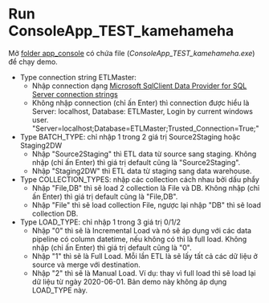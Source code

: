 Run ConsoleApp_TEST_kamehameha
==============================
Mở [folder app_console](app_console) có chứa file (_ConsoleApp_TEST_kamehameha.exe_) để chạy demo.
- Type connection string ETLMaster:
  - Nhập connection dạng [Microsoft SqlClient Data Provider for SQL Server connection strings](https://www.connectionstrings.com/microsoft-data-sqlclient/)
  - Không nhập connection (chỉ ấn Enter) thì connection được hiểu là Server: localhost, Database: ETLMaster, Login by current windows user. "Server=localhost;Database=ETLMaster;Trusted_Connection=True;"
- Type BATCH_TYPE: chỉ nhập 1 trong 2 giá trị Source2Staging hoặc Staging2DW
  - Nhập "Source2Staging" thì ETL data từ source sang staging. Không nhập (chỉ ấn Enter) thì giá trị default cũng là "Source2Staging".
  - Nhập "Staging2DW" thì ETL data từ staging sang data warehouse.
- Type COLLECTION_TYPES: nhập các collection cách nhau bởi dấu phẩy
  - Nhập "File,DB" thì sẽ load 2 collection là File và DB. Không nhập (chỉ ấn Enter) thì giá trị default cũng là "File,DB".
  - Nhập "File" thì sẽ load collection File, ngược lại nhập "DB" thì sẽ load collection DB.
- Type LOAD_TYPE: chỉ nhập 1 trong 3 giá trị 0/1/2
  - Nhập "0" thì sẽ là Incremental Load và nó sẽ áp dụng với các data pipeline có column datetime, nếu không có thì là full load. Không nhập (chỉ ấn Enter) thì giá trị default cũng là "0".
  - Nhập "1" thì sẽ là Full Load. Mỗi lần ETL là sẽ lấy tất cả các dữ liệu ở source và merge với destination.
  - Nhập "2" thì sẽ là Manual Load. Ví dụ: thay vì full load thì sẽ load lại dữ liệu từ ngày 2020-06-01. Bản demo này không áp dụng LOAD_TYPE này.
  